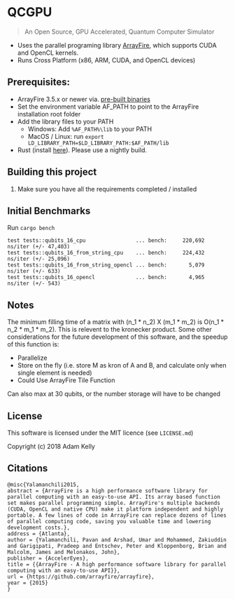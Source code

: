 # QCGPU

> An Open Source, GPU Accelerated, Quantum Computer Simulator

* Uses the parallel programing library [ArrayFire](http://arrayfire.org/docs/index.htm), which supports CUDA and OpenCL kernels.
* Runs Cross Platform (x86, ARM, CUDA, and OpenCL devices)

## Prerequisites:
* ArrayFire 3.5.x or newer via. [pre-built binaries](http://arrayfire.com/download)
* Set the environment variable AF_PATH to point to the ArrayFire installation root folder
* Add the library files to your PATH
    * Windows: Add `%AF_PATH%\lib` to your PATH
    * MacOS / Linux: run `export LD_LIBRARY_PATH=$LD_LIBRARY_PATH:$AF_PATH/lib`
* Rust (install [here](https://www.rustup.rs)). Please use a nightly build.


## Building this project

1. Make sure you have all the requirements completed / installed

## Initial Benchmarks

Run `cargo bench`

```shell
test tests::qubits_16_cpu                ... bench:     220,692 ns/iter (+/- 47,403)
test tests::qubits_16_from_string_cpu    ... bench:     224,432 ns/iter (+/- 25,096)
test tests::qubits_16_from_string_opencl ... bench:       5,079 ns/iter (+/- 633)
test tests::qubits_16_opencl             ... bench:       4,965 ns/iter (+/- 543)
```

## Notes

The minimum filling time of a matrix with (n_1 * n_2) X (m_1 * m_2) is O(n_1 * n_2 * m_1 * m_2). 
This is relevent to the kronecker product.
Some other considerations for the future development of this software, and the speedup of this function is:

* Parallelize
* Store on the fly (i.e. store M as kron of A and B, and calculate only when single element is needed)
* Could Use ArrayFire Tile Function

Can also max at 30 qubits, or the number storage will have to be changed

## License

This software is licensed under the MIT licence (see `LICENSE.md`)

Copyright (c) 2018 Adam Kelly

## Citations

```
@misc{Yalamanchili2015,
abstract = {ArrayFire is a high performance software library for parallel computing with an easy-to-use API. Its array based function set makes parallel programming simple. ArrayFire's multiple backends (CUDA, OpenCL and native CPU) make it platform independent and highly portable. A few lines of code in ArrayFire can replace dozens of lines of parallel computing code, saving you valuable time and lowering development costs.},
address = {Atlanta},
author = {Yalamanchili, Pavan and Arshad, Umar and Mohammed, Zakiuddin and Garigipati, Pradeep and Entschev, Peter and Kloppenborg, Brian and Malcolm, James and Melonakos, John},
publisher = {AccelerEyes},
title = {{ArrayFire - A high performance software library for parallel computing with an easy-to-use API}},
url = {https://github.com/arrayfire/arrayfire},
year = {2015}
}
```

